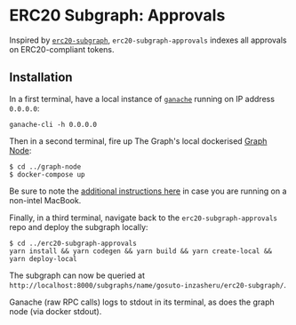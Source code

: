 # ERC20 Subgraph: Approvals

Inspired by [`erc20-subgraph`](https://thegraph.com/explorer/subgraph/georgeroman/erc20-subgraph), `erc20-subgraph-approvals` indexes all approvals on ERC20-compliant tokens.

## Installation
In a first terminal, have a local instance of [`ganache`](https://trufflesuite.com/ganache/) running on IP address `0.0.0.0`:
```
ganache-cli -h 0.0.0.0
```

Then in a second terminal, fire up The Graph's local dockerised [Graph Node](https://github.com/graphprotocol/graph-node):
```
$ cd ../graph-node
$ docker-compose up
```

Be sure to note the [additional instructions here](https://github.com/graphprotocol/graph-node/tree/master/docker) in case you are running on a non-intel MacBook.

Finally, in a third terminal, navigate back to the `erc20-subgraph-approvals` repo and deploy the subgraph locally:
```
$ cd ../erc20-subgraph-approvals
yarn install && yarn codegen && yarn build && yarn create-local && yarn deploy-local
```

The subgraph can now be queried at `http://localhost:8000/subgraphs/name/gosuto-inzasheru/erc20-subgraph/`.

Ganache (raw RPC calls) logs to stdout in its terminal, as does the graph node (via docker stdout).
